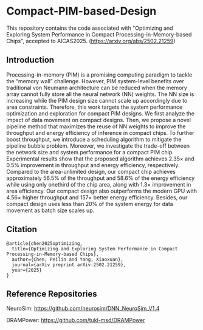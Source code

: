 # Compact-PIM-based-Design
This repository contains the code associated with "Optimizing and Exploring System Performance in Compact Processing-in-Memory-based Chips", accepted to AICAS2025. (https://arxiv.org/abs/2502.21259)

## Introduction
Processing-in-memory (PIM) is a promising computing paradigm to tackle the “memory wall” challenge. However, PIM system-level benefits over traditional von Neumann architecture can be reduced when the memory array cannot fully store all the neural network (NN) weights. The NN size is increasing while the PIM design size cannot scale up accordingly due to area constraints. Therefore, this work targets the system performance optimization and exploration for compact PIM designs. We first analyze the impact of data movement on compact designs. Then, we propose a novel pipeline method that maximizes the reuse of
NN weights to improve the throughput and energy efficiency of inference in compact chips. To further boost throughput, we introduce a scheduling algorithm to mitigate the pipeline bubble problem. Moreover, we investigate the trade-off between the network size and system performance for a compact PIM chip. Experimental results show that the proposed algorithm achieves 2.35× and 0.5% improvement in throughput and energy efficiency, respectively. Compared to the area-unlimited design, our compact chip achieves approximately 56.5% of the throughput and 58.6% of the energy efficiency while using only onethird of the chip area, along with 1.3× improvement in area efficiency. Our compact design also outperforms the modern GPU with 4.56× higher throughput and 157× better energy efficiency. Besides, our compact design uses less than 20% of the system energy for data movement as batch size scales up.

## Citation
```
@article{chen2025optimizing,
  title={Optimizing and Exploring System Performance in Compact Processing-in-Memory-based Chips},
  author={Chen, Peilin and Yang, Xiaoxuan},
  journal={arXiv preprint arXiv:2502.21259},
  year={2025}
}
```

## Reference Repositories
NeuroSim: https://github.com/neurosim/DNN_NeuroSim_V1.4

DRAMPower: https://github.com/tukl-msd/DRAMPower 